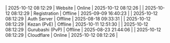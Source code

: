 | 2025-10-12 08:12:29 | Website | Online | 2025-10-12 08:12:26 |
| 2025-10-12 08:12:29 | Registration | Offline | 2025-09-09 16:40:23 |
| 2025-10-12 08:12:29 | Auth Server | Offline | 2025-08-18 09:33:31 |
| 2025-10-12 08:12:29 | Kezan (PvE) | Offline | 2025-10-11 12:51:30 |
| 2025-10-12 08:12:29 | Gurubashi (PvP) | Offline | 2025-08-23 21:44:06 |
| 2025-10-12 08:12:29 | Cloudflare | Online | 2025-10-12 08:12:26 |
